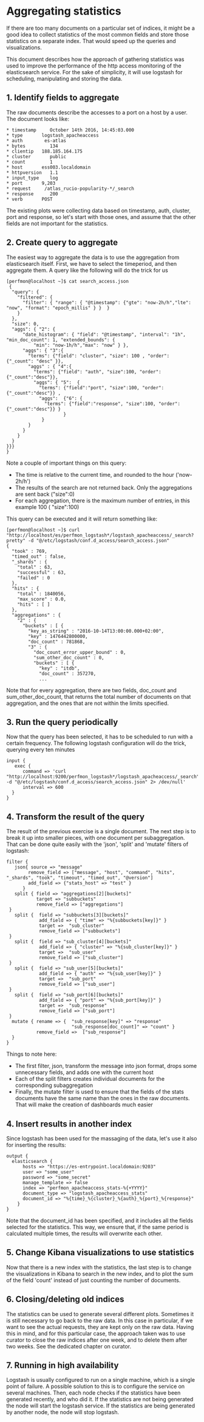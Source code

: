 # Aggregating statistics

If there are too many documents on a particular set of indices, it might be a good idea to collect statistics of the most common fields and store those statistics on a separate index. That would speed up the queries and visualizations.

This document describes how the approach of gathering statistics was used to improve the performance of the http access monitoring of the elasticsearch service. For the sake of simplicity, it will use logstash for scheduling, manipulating and storing the data.

## 1. Identify fields to aggregate

The raw documents describe the accesses to a port on a host by a user. The document looks like:
```
* timestamp 	October 14th 2016, 14:45:03.000
* type 	     logstash_apacheaccess
* auth    	  es-atlas
* bytes 	    134
* clientip 	 188.185.164.175
* cluster   	public
* count 	    1
* host 	     ess003.localdomain
* httpversion   1.1
* input_type    log
* port 	     9,203
* request 	  /atlas_rucio-popularity-*/_search
* response      200
* verb 	     POST
```

The existing plots were collecting data based on timestamp, auth, cluster, port and response, so let's start with those ones, and assume that the other fields are not important for the statistics.

## 2. Create query to aggregate

The easiest way to aggregate the data is to use the aggregation from elasticsearch itself. First, we have to select the timeperiod, and then aggregate them.  A query like the following will do the trick for us

```
[perfmon@localhost ~]$ cat search_access.json
 {
  "query": {
    "filtered": {
      "filter": { "range": { "@timestamp": {"gte": "now-2h/h","lte": "now", "format": "epoch_millis" } }  }
    }
  },
  "size": 0,
  "aggs": { "2": {
      "date_histogram": { "field": "@timestamp", "interval": "1h",  "min_doc_count": 1, "extended_bounds": {
          "min": "now-1h/h","max": "now" } },
      "aggs": { "3":{
        "terms": {"field": "cluster", "size": 100 , "order": {"_count": "desc" }},
        "aggs" : { "4":{
          "terms": {"field": "auth", "size":100, "order":{"_count":"desc"}},
          "aggs": { "5":  {
            "terms": {"field":"port", "size":100, "order":{"_count":"desc"}} ,
            "aggs":  {"6": {
              "terms": {"field":"response", "size":100, "order":{"_count":"desc"}} }
                     }
             }
        }
      }
    }
  }
}}}
}
```

Note a couple of important things on this query:
* The time is relative to the current time, and rounded to the hour ('now-2h/h')
* The results of the search are not returned back. Only the aggregations are sent back ("size":0)
* For each aggregation, there is the maximum number of entries, in this example 100 ( "size":100)

This query can be executed and it will return something like:

```
[perfmon@localhost ~]$ curl "http://localhost/es/perfmon_logstash*/logstash_apacheaccess/_search?pretty" -d "@/etc/logstash/conf.d_access/search_access.json"
{
  "took" : 769,
  "timed_out" : false,
  "_shards" : {
    "total" : 63,
    "successful" : 63,
    "failed" : 0
  },
  "hits" : {
    "total" : 1840056,
    "max_score" : 0.0,
    "hits" : [ ]
  },
  "aggregations" : {
    "2" : {
      "buckets" : [ {
        "key_as_string" : "2016-10-14T13:00:00.000+02:00",
        "key" : 1476442800000,
        "doc_count" : 781868,
        "3" : {
          "doc_count_error_upper_bound" : 0,
          "sum_other_doc_count" : 0,
          "buckets" : [ {
            "key" : "itdb",
            "doc_count" : 357270,
            ...
```

Note that for every aggregation, there are two fields, doc_count and sum_other_doc_count, that returns the total number of documents on that aggregation, and the ones that are not within the limits specified.
## 3. Run the query periodically
Now that the query has been selected, it has to be scheduled to run with a certain frequency. The following logstash configuration will do the trick, querying every ten minutes

```
input {
   exec {
      command => 'curl "http://localhost:9200/perfmon_logstash*/logstash_apacheaccess/_search" -d "@/etc/logstash/conf.d_access/search_access.json" 2> /dev/null'
      interval => 600
  }
}
```

## 4. Transform the result of the query

The result of the previous exercise is a single document. The next step is to break it up into smaller pieces, with one document per subaggregation. That can be done quite easily with the 'json', 'split' and 'mutate' filters of logstash:

```
filter {
   json{ source => "message"
        remove_field => ["message", "host", "command", "hits", "_shards", "took", "timeout", "timed_out", "@version"]
        add_field => {"stats_host" => "test" }
      }
   split { field => "aggregations[2][buckets]"
           target => "subbuckets"
           remove_field => ["aggregations"]
 }
   split {  field => "subbuckets[3][buckets]"
            add_field => { "time" => "%{subbuckets[key]}" }
            target =>  "sub_cluster"
            remove_field => ["subbuckets"]
 }
   split {  field => "sub_cluster[4][buckets]"
            add_field => { "cluster" => "%{sub_cluster[key]}" }
            target =>  "sub_user"
            remove_field => ["sub_cluster"]
 }
   split {  field => "sub_user[5][buckets]"
            add_field => { "auth" => "%{sub_user[key]}" }
            target =>  "sub_port"
            remove_field => ["sub_user"]
 }
   split {  field => "sub_port[6][buckets]"
            add_field => { "port" => "%{sub_port[key]}" }
            target =>  "sub_response"
            remove_field => ["sub_port"]
 }
  mutate { rename => {  "sub_response[key]" => "response"
                        "sub_response[doc_count]" => "count" }
           remove_field =>  ["sub_response"]
  }
}
```

Things to note here:
* The first filter, json, transform the message into json format, drops some unnecessary fields, and adds one with the current host
* Each of the split filters creates individual documents for the corresponding subaggregation
* Finally, the mutate filter is used to ensure that the fields of the stats documents have the same name than the ones in the raw documents. That will make the creation of dashboards much easier

## 4. Insert results in another index
Since logstash has been used for the massaging of the data, let's use it also for inserting the results:

```
output {
  elasticsearch {
      hosts => "https://es-entrypoint.localdomain:9203"
      user => "some_user"
      password => "some_secret"
      manage_template => false
      index => "perfmon_apacheaccess_stats-%{+YYYY}"
      document_type => "logstash_apacheaccess_stats"
      document_id => "%{time}_%{cluster}_%{auth}_%{port}_%{response}"
    }
}
```

Note that the document_id has been specified, and it includes all the fields selected for the statistics. This way, we ensure that, if the same period is calculated multiple times, the results will overwrite each other.

## 5. Change Kibana visualizations to use statistics

Now that there is a new index with the statistics, the last step is to change the visualizations in Kibana to search in the new index, and to plot the sum of the field 'count' instead of just counting the number of documents.

## 6. Closing/deleting old indices

The statistics can be used to generate several different plots. Sometimes it is still necessary to go back to the raw data. In this case in particular, if we want to see the actual requests, they are kept only on the raw data. Having this in mind, and for this particular case, the approach taken was to use curator to close the raw indices after one week, and to delete them after two weeks. See the dedicated chapter on curator.

## 7. Running in high availability

Logstash is usually configured to run on a single machine, which is a single point of failure. A possible solution to this is to configure the service on several machines. Then, each node checks if the statistics have been generated recently, and who did it. If the statistics are not being generated the node will start the logstash service. If the statistics are being generated by another node, the node will stop logstash.
